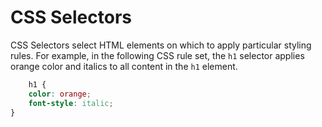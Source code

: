 # CSS Selectors

CSS Selectors select HTML elements on which to apply particular styling rules. For example, in the following CSS rule set, the `h1` selector applies orange color and italics to all content in the `h1` element.

```css
	h1 {
    color: orange;
    font-style: italic;
}
```
